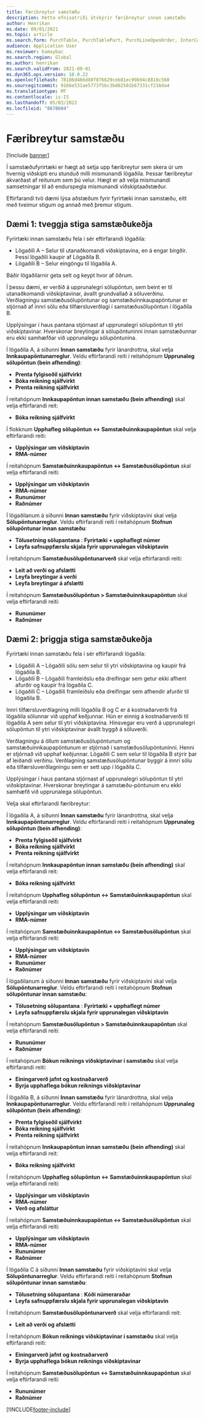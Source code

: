 ```yaml
---
title: Færibreytur samstæðu
description: Þetta efnisatriði útskýrir færibreytur innan samstæðu
author: Henrikan
ms.date: 09/01/2021
ms.topic: article
ms.search.form: PurchTable, PurchTablePart, PurchLineOpenOrder, InterCompanyTradingRelationSetupCustomer
audience: Application User
ms.reviewer: kamaybac
ms.search.region: Global
ms.author: henrikan
ms.search.validFrom: 2021-09-01
ms.dyn365.ops.version: 10.0.22
ms.openlocfilehash: 78186d466d88f876629ceb81ec99b94c8818c560
ms.sourcegitcommit: 9166e531ae5773f5bc3bd02501b67331cf216da4
ms.translationtype: MT
ms.contentlocale: is-IS
ms.lasthandoff: 05/03/2022
ms.locfileid: "8678604"
---
```

# <a name="intercompany-parameters"></a>Færibreytur samstæðu

[!include [banner](../../includes/banner.md)]

Í samstæðufyrirtæki er hægt að setja upp færibreytur sem skera úr um hvernig viðskipti eru stunduð milli mismunandi lögaðila. Þessar færibreytur ákvarðast af reitunum sem þú velur. Hægt er að velja mismunandi samsetningar til að endurspegla mismunandi viðskiptaaðstæður.

Eftirfarandi tvö dæmi lýsa aðstæðum fyrir fyrirtæki innan samstæðu, eitt með tveimur stigum og annað með þremur stigum.

## <a name="example-1-two-level-intercompany-chain"></a>Dæmi 1: tveggja stiga samstæðukeðja

Fyrirtæki innan samstæðu fela í sér eftirfarandi lögaðila:

- Lögaðili A – Selur til utanaðkomandi viðskiptavina, en á engar birgðir. Þessi lögaðili kaupir af Lögaðila B.
- Lögaðili B – Selur eingöngu til lögaðila A.

Báðir lögaðilarnir geta selt og keypt hvor af öðrum.

Í þessu dæmi, er verðið á upprunalegri sölupöntun, sem beint er til utanaðkomandi viðskiptavinar, ávallt grundvallað á söluverðinu. Verðlagningu samstæðusölupöntunar og samstæðuinnkaupapöntunar er stjórnað af innri sölu eða tilfærsluverðlagi í samstæðusölupöntun í lögaðila B.

Upplýsingar í haus pantana stjórnast af upprunalegri sölupöntun til ytri viðskiptavinar. Hverskonar breytingar á sölupöntuninni innan samstæðunnar eru ekki samhæfðar við upprunalegu sölupöntunina.

Í lögaðila A, á síðunni **Innan samstæðu** fyrir lánardrottna, skal velja **Innkaupapöntunarreglur**. Veldu eftirfarandi reiti í reitahópnum **Upprunaleg sölupöntun (bein afhending)**:

- **Prenta fylgiseðil sjálfvirkt**
- **Bóka reikning sjálfvirkt**
- **Prenta reikning sjálfvirkt**

Í reitahópnum **Innkaupapöntun innan samstæðu (bein afhending)** skal velja eftirfarandi reit:

- **Bóka reikning sjálfvirkt**

Í flokknum **Upphafleg sölupöntun <-> Samstæðuinnkaupapöntun** skal velja eftirfarandi reiti:

- **Upplýsingar um viðskiptavin**
- **RMA-númer**

Í reitahópnum **Samstæðuinnkaupapöntun <-> Samstæðusölupöntun** skal velja eftirfarandi reiti:

- **Upplýsingar um viðskiptavin**
- **RMA-númer**
- **Rununúmer**
- **Raðnúmer**

Í lögaðilanum á síðunni **Innan samstæðu** fyrir viðskiptavini skal velja **Sölupöntunarreglur**. Veldu eftirfarandi reiti í reitahópnum **Stofnun sölupöntunar innan samstæðu**:

- **Tölusetning sölupantana** : **Fyrirtæki + upphaflegt númer**
- **Leyfa safnuppfærslu skjala fyrir upprunalegan viðskiptavin**

Í reitahópnum **Samstæðusölupöntunarverð** skal velja eftirfarandi reiti:

- **Leit að verði og afslætti**
- **Leyfa breytingar á verði**
- **Leyfa breytingar á afslætti**

Í reitahópnum **Samstæðusölupöntun \> Samstæðuinnkaupapöntun** skal velja eftirfarandi reiti:

- **Rununúmer**
- **Raðnúmer**

## <a name="example-2-three-level-intercompany-chain"></a>Dæmi 2: þriggja stiga samstæðukeðja

Fyrirtæki innan samstæðu fela í sér eftirfarandi lögaðila:

- Lögaðili A – Lögaðili sölu sem selur til ytri viðskiptavina og kaupir frá lögaðila B.
- Lögaðili B – Lögaðili framleiðslu eða dreifingar sem getur ekki afhent afurðir og kaupir frá lögaðila C.
- Lögaðili C – Lögaðili framleiðslu eða dreifingar sem afhendir afurðir til lögaðila B.

Innri tilfærsluverðlagning milli lögaðila B og C er á kostnaðarverði frá lögaðila sölunnar við upphaf keðjunnar. Hún er einnig á kostnaðarverði til lögaðila A sem selur til ytri viðskiptavina. Hinsvegar eru verð á upprunalegri sölupöntun til ytri viðskiptavinar ávallt byggð á söluverði.

Verðlagningu á öllum samstæðusölupöntunum og samstæðuinnkaupapöntunum er stjórnað í samstæðusölupöntuninni. Henni er stjórnað við upphaf keðjunnar. Lögaðili C sem selur til lögaðila B stýrir þar af leiðandi verðinu. Verðlagning samstæðusölupöntunar byggir á innri sölu eða tilfærsluverðlagningu sem er sett upp í lögaðila C.

Upplýsingar í haus pantana stjórnast af upprunalegri sölupöntun til ytri viðskiptavinar. Hverskonar breytingar á samstæðu-pöntunum eru ekki samhæfð við upprunalega sölupöntun.

Velja skal eftirfarandi færibreytur:

Í lögaðila A, á síðunni **Innan samstæðu** fyrir lánardrottna, skal velja **Innkaupapöntunarreglur**. Veldu eftirfarandi reiti í reitahópnum **Upprunaleg sölupöntun (bein afhending)**:

- **Prenta fylgiseðil sjálfvirkt**
- **Bóka reikning sjálfvirkt**
- **Prenta reikning sjálfvirkt**

Í reitahópnum **Innkaupapöntun innan samstæðu (bein afhending)** skal velja eftirfarandi reit:

- **Bóka reikning sjálfvirkt**

Í reitahópnum **Upphafleg sölupöntun <-> Samstæðuinnkaupapöntun** skal velja eftirfarandi reiti:

- **Upplýsingar um viðskiptavin**
- **RMA-númer**

Í reitahópnum **Samstæðuinnkaupapöntun <-> Samstæðusölupöntun** skal velja eftirfarandi reiti:

- **Upplýsingar um viðskiptavin**
- **RMA-númer**
- **Rununúmer**
- **Raðnúmer**

Í lögaðilanum á síðunni **Innan samstæðu** fyrir viðskiptavini skal velja **Sölupöntunarreglur**. Veldu eftirfarandi reiti í reitahópnum **Stofnun sölupöntunar innan samstæðu**:

- **Tölusetning sölupantana** : **Fyrirtæki + upphaflegt númer**
- **Leyfa safnuppfærslu skjala fyrir upprunalegan viðskiptavin**

Í reitahópnum **Samstæðusölupöntun \> Samstæðuinnkaupapöntun** skal velja eftirfarandi reiti:

- **Rununúmer**
- **Raðnúmer**

Í reitahópnum **Bókun reiknings viðskiptavinar í samstæðu** skal velja eftirfarandi reiti:

- **Einingarverð jafnt og kostnaðarverð**
- **Byrja upphaflega bókun reiknings viðskiptavinar**

Í lögaðila B, á síðunni **Innan samstæðu** fyrir lánardrottna, skal velja **Innkaupapöntunarreglur**. Veldu eftirfarandi reiti í reitahópnum **Upprunaleg sölupöntun (bein afhending)**:

- **Prenta fylgiseðil sjálfvirkt**
- **Bóka reikning sjálfvirkt**
- **Prenta reikning sjálfvirkt**

Í reitahópnum **Innkaupapöntun innan samstæðu (bein afhending)** skal velja eftirfarandi reit:

- **Bóka reikning sjálfvirkt**

Í reitahópnum **Upphafleg sölupöntun <-> Samstæðuinnkaupapöntun** skal velja eftirfarandi reiti:

- **Upplýsingar um viðskiptavin**
- **RMA-númer**
- **Verð og afsláttur**

Í reitahópnum **Samstæðuinnkaupapöntun <-> Samstæðusölupöntun** skal velja eftirfarandi reiti:

- **Upplýsingar um viðskiptavin**
- **RMA-númer**
- **Rununúmer**
- **Raðnúmer**

Í lögaðila C á síðunni **Innan samstæðu** fyrir viðskiptavini skal velja **Sölupöntunarreglur**. Veldu eftirfarandi reiti í reitahópnum **Stofnun sölupöntunar innan samstæðu**:

- **Tölusetning sölupantana** : **Kóði númeraraðar**
- **Leyfa safnuppfærslu skjala fyrir upprunalegan viðskiptavin**

Í reitahópnum **Samstæðusölupöntunarverð** skal velja eftirfarandi reit:

- **Leit að verði og afslætti**

Í reitahópnum **Bókun reiknings viðskiptavinar í samstæðu** skal velja eftirfarandi reiti:

- **Einingarverð jafnt og kostnaðarverð**
- **Byrja upphaflega bókun reiknings viðskiptavinar**

Í reitahópnum **Samstæðusölupöntun <-> Samstæðuinnkaupapöntun** skal velja eftirfarandi reiti:

- **Rununúmer**
- **Raðnúmer**

[!INCLUDE[footer-include](../../includes/footer-banner.md)]
